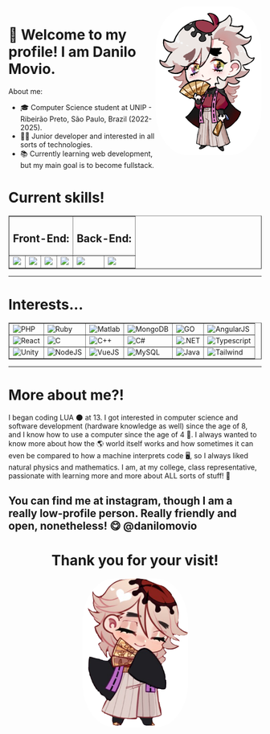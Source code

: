 <img src="douma.png" align="right" width="211" height="296" style="border-radius:30%" alt="Douma"/>
<link rel="stylesheet" href="https://cdn.jsdelivr.net/gh/devicons/devicon@v2.15.1/devicon.min.css"/> 

<h1> 🌹 Welcome to my profile! I am Danilo Movio.</h1>
<p>About me:</p>
<ul>
    <li>🎓 Computer Science student at UNIP - Ribeirão Preto, São Paulo, Brazil (2022-2025).</li>
    <li>👨‍💻 Junior developer and interested in all sorts of technologies.</li>
    <li>📚 Currently learning web development, but my main goal is to become fullstack.</li>
</ul>
<h1>Current skills!</h1>
<table border>
    <tr>
        <td colspan="4"><h2>Front-End:</h2></td>
        <td colspan="2"><h2>Back-End:</h2></td>
    </tr>
    <tr>
        <td><img src="https://cdn.jsdelivr.net/gh/devicons/devicon/icons/html5/html5-original.svg" height="50px"/></td>
        <td><img src="https://cdn.jsdelivr.net/gh/devicons/devicon/icons/css3/css3-original.svg" height="50px"/></td>
        <td><img src="https://cdn.jsdelivr.net/gh/devicons/devicon/icons/javascript/javascript-original.svg" height="50px"/></td>
        <td><img src="https://cdn.jsdelivr.net/gh/devicons/devicon/icons/bootstrap/bootstrap-original.svg" height="50px"/></td>
        <td><img src="https://cdn.jsdelivr.net/gh/devicons/devicon/icons/python/python-original.svg" height="50px"/></td>
        <td><img src="https://cdn.jsdelivr.net/gh/devicons/devicon/icons/lua/lua-original.svg" height="50px"/></td>
    </tr>
</table>
<hr/>
<h1>Interests...</h1>
<table border>
    <tr>
        <td><img src="https://cdn.jsdelivr.net/gh/devicons/devicon/icons/php/php-original.svg" height="50px" alt="PHP"/></td>
        <td><img src="https://cdn.jsdelivr.net/gh/devicons/devicon/icons/ruby/ruby-original.svg" height="50px" alt="Ruby"/></td>
        <td><img src="https://cdn.jsdelivr.net/gh/devicons/devicon/icons/matlab/matlab-original.svg" height="50px" alt="Matlab"/></td>
        <td><img src="https://cdn.jsdelivr.net/gh/devicons/devicon/icons/mongodb/mongodb-original.svg" height="50px" alt="MongoDB"/></td>
        <td><img src="https://cdn.jsdelivr.net/gh/devicons/devicon/icons/go/go-original.svg" height="50px" alt="GO"/></td>
        <td><img src="https://cdn.jsdelivr.net/gh/devicons/devicon/icons/angularjs/angularjs-original.svg" height="50px" alt="AngularJS"/></td>
    </tr>
    <tr>
        <td><img src="https://cdn.jsdelivr.net/gh/devicons/devicon/icons/react/react-original.svg" height="50px" alt="React"/></td>
        <td><img src="https://cdn.jsdelivr.net/gh/devicons/devicon/icons/c/c-original.svg" height="50px" alt="C"/></td>
        <td><img src="https://cdn.jsdelivr.net/gh/devicons/devicon/icons/cplusplus/cplusplus-original.svg" height="50px" alt="C++"/></td>
        <td><img src="https://cdn.jsdelivr.net/gh/devicons/devicon/icons/csharp/csharp-original.svg" height="50px" alt="C#"/></td>
        <td><img src="https://cdn.jsdelivr.net/gh/devicons/devicon/icons/dotnetcore/dotnetcore-original.svg" height="50px" alt=".NET"/></td>
        <td><img src="https://cdn.jsdelivr.net/gh/devicons/devicon/icons/typescript/typescript-original.svg" height="50px" alt="Typescript"/></td>
    </tr>
    <tr>
        <td><img src="https://cdn.jsdelivr.net/gh/devicons/devicon/icons/unity/unity-original.svg" height="50px" alt="Unity"/></td>
        <td><img src="https://cdn.jsdelivr.net/gh/devicons/devicon/icons/nodejs/nodejs-original.svg" height="50px" alt="NodeJS"/></td>
        <td><img src="https://cdn.jsdelivr.net/gh/devicons/devicon/icons/vuejs/vuejs-original.svg" height="50px" alt="VueJS"/></td>
        <td><img src="https://cdn.jsdelivr.net/gh/devicons/devicon/icons/mysql/mysql-original.svg" height="50px" alt="MySQL"/></td>
        <td><img src="https://cdn.jsdelivr.net/gh/devicons/devicon/icons/java/java-original.svg" height="50px" alt="Java"/></td>
        <td><img src="https://cdn.jsdelivr.net/gh/devicons/devicon/icons/tailwindcss/tailwindcss-plain.svg" height="50px" alt="Tailwind"/></td>
    </tr>
</table>
<hr/>
<h1>More about me?!</h1>
<p>I began coding LUA 🌑 at 13. I got interested in computer science and software development (hardware knowledge as well) since the age of 8, and I know how to use a computer since the age of 4 🤯. I always wanted to know more about how the 🌎 world itself works and how sometimes it can even be compared to how a machine interprets code 🖥️, so I always liked natural physics and mathematics. I am, at my college, class representative, passionate with learning more and more about ALL sorts of stuff! 🤗

<h2>You can find me at instagram, though I am a really low-profile person. Really friendly and open, nonetheless! 😋 @danilomovio</h2>
<h1 align="center">Thank you for your visit!</h1>
<center><img src="douma2.png" width="211" height="296" style="border-radius:30%" alt="Douma"/></center>

